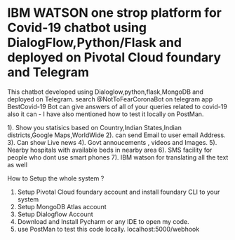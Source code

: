 

# IBM WATSON one strop platform for Covid-19 chatbot using DialogFlow,Python/Flask and deployed on Pivotal Cloud foundary and Telegram
This chatbot developed using Dialoglow,python,flask,MongoDB and deployed on Telegram. search @NotToFearCoronaBot on telegram app
BestCovid-19 Bot can give answers of all of your queries related to covid-19 also it can -
I have also mentioned how to test it locally on PostMan.

1). Show you statisics based on Country,Indian States,Indian districts,Google Maps,WorldWide
2). can send Email to user email Address.
3). Can show Live news
4). Govt annoucements , videos and Images.
5). Nearby hospitals with available beds in nearby area
6). SMS facility for people who dont use smart phones
7). IBM watson for translating all the text as well



How to Setup the whole system ? 
1. Setup Pivotal Cloud foundary account and install foundary CLI to your system
2. Setup MongoDB Atlas account
3. Setup Dialogflow Account
4. Download and Install Pycharm or any IDE to open my code.
5. use PostMan to test this code locally. localhost:5000/webhook 
